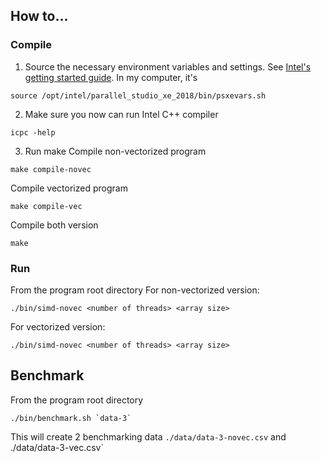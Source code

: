 ## How to...
### Compile
1. Source the necessary environment variables and settings. See [Intel's getting started guide](file:///opt/intel/documentation_2018/en/compiler_c/ps2018/get_started_lc.htm). In my computer, it's
```
source /opt/intel/parallel_studio_xe_2018/bin/psxevars.sh 
```
2. Make sure you now can run Intel C++ compiler
```
icpc -help
```
3. Run make
Compile non-vectorized program
```
make compile-novec
```
Compile vectorized program
```
make compile-vec
```
Compile both version
```
make
```
### Run
From the program root directory
For non-vectorized version:
```
./bin/simd-novec <number of threads> <array size>
```
For vectorized version:
```
./bin/simd-novec <number of threads> <array size>
```

## Benchmark
From the program root directory
```
./bin/benchmark.sh `data-3`
```
This will create 2 benchmarking data `./data/data-3-novec.csv` and ./data/data-3-vec.csv`

